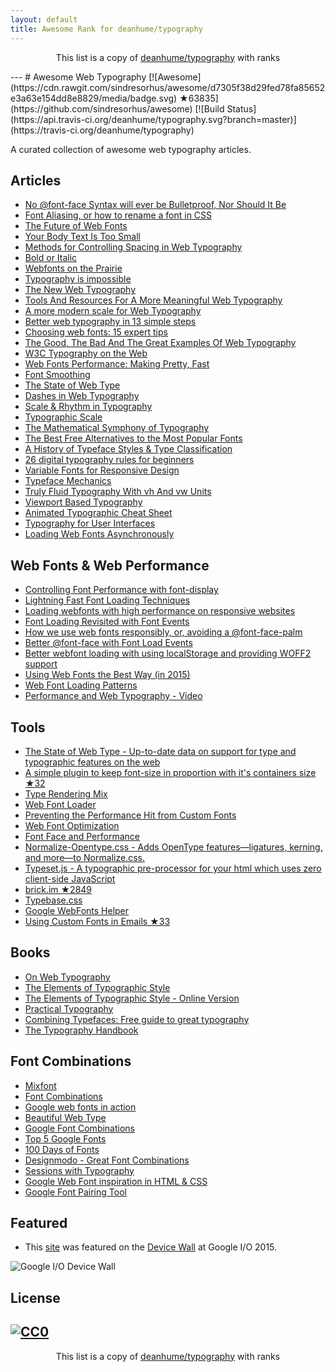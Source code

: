 ```yaml
---
layout: default
title: Awesome Rank for deanhume/typography
---
```


<p align="center">
	This list is a copy of <a href="https://github.com/deanhume/typography">deanhume/typography</a> with ranks
</p>
---
# Awesome Web Typography [![Awesome](https://cdn.rawgit.com/sindresorhus/awesome/d7305f38d29fed78fa85652e3a63e154dd8e8829/media/badge.svg) ★63835](https://github.com/sindresorhus/awesome)  [![Build Status](https://api.travis-ci.org/deanhume/typography.svg?branch=master)](https://travis-ci.org/deanhume/typography)


A curated collection of awesome web typography articles.

## Articles

- [No @font-face Syntax will ever be Bulletproof, Nor Should It Be](https://calendar.perfplanet.com/2016/no-font-face-bulletproof-syntax/)
- [Font Aliasing, or how to rename a font in CSS](https://www.zachleat.com/web/rename-font/)
- [The Future of Web Fonts](https://viljamis.com/2016/the-future-of-web-fonts/)
- [Your Body Text Is Too Small](https://medium.com/@xtianmiller/your-body-text-is-too-small-5e02d36dc902#.w1wdaeqzo)
- [Methods for Controlling Spacing in Web Typography](https://css-tricks.com/methods-controlling-spacing-web-typography/)
- [Bold or Italic](http://practicaltypography.com/bold-or-italic.html)
- [Webfonts on the Prairie](https://alistapart.com/article/webfonts-on-the-prairie)
- [Typography is impossible](https://medium.engineering/typography-is-impossible-5872b0c7f891#.5tnat6wy5)
- [The New Web Typography](https://robinrendle.com/essays/new-web-typography/)
- [Tools And Resources For A More Meaningful Web Typography](https://www.smashingmagazine.com/2016/03/meaningful-web-typography/)
- [A more modern scale for Web Typography](http://typecast.com/blog/a-more-modern-scale-for-web-typography)
- [Better web typography in 13 simple steps](http://www.creativebloq.com/typography/better-web-typography-few-simple-steps-5132803)
- [Choosing web fonts: 15 expert tips](http://www.creativebloq.com/web-design/choose-web-fonts-1233034)
- [The Good, The Bad And The Great Examples Of Web Typography](https://www.smashingmagazine.com/2014/12/the-good-the-bad-and-the-great-examples-of-web-typography/)
- [W3C Typography on the Web](https://www.w3.org/wiki/Typography_on_the_Web)
- [Web Fonts Performance: Making Pretty, Fast](https://www.igvita.com/2012/09/12/web-fonts-performance-making-pretty-fast/)
- [Font Smoothing](https://davidwalsh.name/font-smoothing)
- [The State of Web Type](https://dev.opera.com/articles/state-of-web-type/)
- [Dashes in Web Typography](https://viljamis.com/dashes/)
- [Scale & Rhythm in Typography](http://lamb.cc/typograph/)
- [Typographic Scale](http://retinart.net/typography/typographicscale/)
- [The Mathematical Symphony of Typography](https://pearsonified.com/2011/12/golden-ratio-typography.php)
- [The Best Free Alternatives to the Most Popular Fonts](https://blog.spoongraphics.co.uk/articles/the-best-free-alternatives-to-the-most-popular-fonts)
- [A History of Typeface Styles & Type Classification](https://blog.spoongraphics.co.uk/articles/a-history-of-typeface-styles-type-classification)
- [26 digital typography rules for beginners](https://medium.com/product-design-ux-ui/26-digital-typography-rules-for-beginners-a04c6a5aaff3)
- [Variable Fonts for Responsive Design](https://alistapart.com/blog/post/variable-fonts-for-responsive-design)
- [Typeface Mechanics](https://frerejones.com/blog/typeface-mechanics-001/)
- [Truly Fluid Typography With vh And vw Units](https://www.smashingmagazine.com/2016/05/fluid-typography/)
- [Viewport Based Typography](https://zellwk.com/blog/viewport-based-typography/)
- [Animated Typographic Cheat Sheet](https://www.supremo.tv/typeterms/)
- [Typography for User Interfaces](https://viljamis.com/2016/typography-for-user-interfaces/)
- [Loading Web Fonts Asynchronously](https://calendar.perfplanet.com/2016/loading-web-fonts-asynchronously/)

## Web Fonts & Web Performance
- [Controlling Font Performance with font-display](https://developers.google.com/web/updates/2016/02/font-display)
- [Lightning Fast Font Loading Techniques](https://davidwalsh.name/font-loading)
- [Loading webfonts with high performance on responsive websites](http://bdadam.com/blog/loading-webfonts-with-high-performance.html)
- [Font Loading Revisited with Font Events](https://www.filamentgroup.com/lab/font-events.html)
- [How we use web fonts responsibly, or, avoiding a @font-face-palm](https://www.filamentgroup.com/lab/font-loading.html)
- [Better @font-face with Font Load Events](https://dev.opera.com/articles/better-font-face/)
- [Better webfont loading with using localStorage and providing WOFF2 support](http://bdadam.com/blog/better-webfont-loading-with-localstorage-and-woff2.html)
- [Using Web Fonts the Best Way (in 2015)](https://helloanselm.com/2015/using-webfonts-in-2015/)
- [Web Font Loading Patterns](http://bramstein.com/writing/web-font-loading-patterns.html)
- [Performance and Web Typography - Video](https://www.youtube.com/watch?v=emLfXChvVPQ)

## Tools
- [The State of Web Type - Up-to-date data on support for type and typographic features on the web](http://stateofwebtype.com/)
- [A simple plugin to keep font-size in proportion with it's containers size ★32](https://github.com/jkroso/flowtype)
- [Type Rendering Mix](http://typerendering.com/)
- [Web Font Loader](https://developers.google.com/fonts/docs/webfont_loader)
- [Preventing the Performance Hit from Custom Fonts](https://css-tricks.com/preventing-the-performance-hit-from-custom-fonts/)
- [Web Font Optimization](https://developers.google.com/web/fundamentals/performance/optimizing-content-efficiency/webfont-optimization?hl=en)
- [Font Face and Performance](http://www.stevesouders.com/blog/2009/10/13/font-face-and-performance/)
- [Normalize-Opentype.css - Adds OpenType features—ligatures, kerning, and more—to Normalize.css.](https://github.com/kennethormandy/normalize-opentype.css)
- [Type­set.js - A typographic pre-processor for your html which uses zero client-side JavaScript](https://blot.im/typeset/)
- [brick.im ★2849](https://github.com/alfredxing/brick)
- [Typebase.css](http://devinhunt.github.io/typebase.css/)
- [Google WebFonts Helper](https://google-webfonts-helper.herokuapp.com/fonts/aguafina-script?subsets=latin)
- [Using Custom Fonts in Emails ★33](https://github.com/crocodilejs/custom-fonts-in-emails)

## Books
- [On Web Typography](https://abookapart.com/products/on-web-typography)
- [The Elements of Typographic Style](https://www.amazon.co.uk/Elements-Typographic-Style-Robert-Bringhurst/dp/0881792063)
- [The Elements of Typographic Style - Online Version](http://webtypography.net/)
- [Practical Typography](http://practicaltypography.com/)
- [Combining Typefaces: Free guide to great typography](https://blog.typekit.com/2016/04/29/combining-typefaces-free-guide-to-great-typography/)
- [The Typography Handbook](http://typographyhandbook.com/)

## Font Combinations
- [Mixfont](https://www.mixfont.com/)
- [Font Combinations](https://www.canva.com/font-combinations/)
- [Google web fonts in action](http://femmebot.github.io/google-type/)
- [Beautiful Web Type](http://chad.is/beautiful-web-type/)
- [Google Font Combinations](https://briangardner.com/google-font-combinations/)
- [Top 5 Google Fonts](http://techdissected.com/web-and-computing/design/top-5-google-font-combinations/)
- [100 Days of Fonts](http://100daysoffonts.com/)
- [Designmodo - Great Font Combinations](https://designmodo.com/great-font-combinations/)
- [Sessions with Typography](http://www.sessions-with-typography.com)
- [Google Web Font inspiration in HTML & CSS](http://tobiasahlin.com/typesource/)
- [Google Font Pairing Tool](http://www.ourownthing.co.uk/fontpairing/)

## Featured
- This [site](https://deanhume.github.io/typography/) was featured on the [Device Wall](https://twitter.com/gauntface/status/604029887414829057/photo/1) at Google I/O 2015.

![Google I/O Device Wall](https://raw.githubusercontent.com/deanhume/typography/master/images/device-wall-small.jpg)

## License

[![CC0](https://licensebuttons.net/l/by/4.0/88x31.png)](https://creativecommons.org/licenses/by/4.0/)
---
<p align="center">
	This list is a copy of <a href="https://github.com/deanhume/typography">deanhume/typography</a> with ranks
</p>
